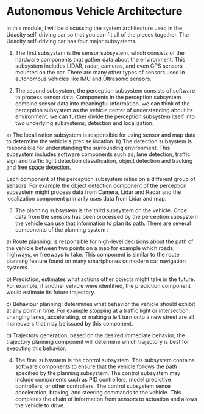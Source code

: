 # Autonomous Vehicle Architecture
In this module, I will be discussing the system architecture used in the Udacity self-driving car so that you can fit all of the pieces together. The Udacity self-driving car has four major subsystems.


1.	The first subsystem is the sensor subsystem, which consists of the hardware components that gather data about the environment. This subsystem includes LIDAR, radar, cameras, and even GPS sensors mounted on the car. There are many other types of sensors used in autonomous vehicles like IMU and Ultrasonic sensors.

2.	The second subsystem, the perception subsystem consists of software to process sensor data. Components in the perception subsystem combine sensor data into meaningful information. we can think of the perception subsystem as the vehicle center of understanding about its environment. we can further divide the perception subsystem itself into two underlying subsystems; detection and localization.


a)	The localization subsystem is responsible for using sensor and map data to determine the vehicle's precise location.
b)	The detection subsystem is responsible for understanding the surrounding environment. This subsystem includes software components such as; lane detection, traffic sign and traffic light detection classification, object detection and tracking and free space detection.

Each component of the perception subsystem relies on a different group of sensors. For example the object detection component of the perception subsystem might process data from Camera, Lidar and Radar and the localization component primarily uses data from Lidar and map.


3.	The planning subsystem is the third subsystem on the vehicle. Once data from the sensors has been processed by the perception subsystem the vehicle can use that information to plan its path. There are several components of the planning system :

a)	Route planning: is responsible for high-level decisions about the path of the vehicle between two points on a map  for example which roads, highways, or freeways to take. This component is similar to the route planning feature found on many smartphones or modern car navigation systems. 

b)	Prediction, estimates what actions other objects might take in the future. For example, if another vehicle were identified, the prediction component would estimate its future trajectory.


c)	Behaviour planning: determines what behavior the vehicle should exhibit at any point in time. For example stopping at a traffic light or intersection, changing lanes, accelerating, or making a left turn onto a new street are all maneuvers that may be issued by this component.

d)	Trajectory generation: based on the desired immediate behavior, the trajectory planning component will determine which trajectory is best for executing this behavior.


4.	The final subsystem is the control subsystem. This subsystem contains software components to ensure that the vehicle follows the path specified by the planning subsystem. The control subsystem may include components such as PID controllers, model predictive controllers, or other controllers. The control subsystem sense acceleration, braking, and steering commands to the vehicle. This completes the chain of information from sensors to actuation and allows the vehicle to drive.


